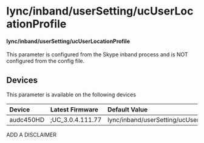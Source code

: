 ﻿---
description: lync/inband/userSetting/ucUserLocationProfile
search:
    keywords: ['lync','inband','userSetting','ucUserLocationProfile']
---

# lync/inband/userSetting/ucUserLocationProfile

#### lync/inband/userSetting/ucUserLocationProfile

This parameter is configured from the Skype inband process and is NOT configured from the config file.



## Devices
This parameter is available on the following devices

| Device | Latest Firmware | Default Value |
|:---|:---|:---|
| audc450HD | ;UC_3.0.4.111.77 | lync/inband/userSetting/ucUserLocationProfile= 

ADD A DISCLAIMER
